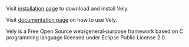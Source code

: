 Visit [installation page](https://vely.dev/pkg/) to download and install Vely. 

Visit [documentation page](https://vely.dev/documentation.html) on how to use Vely.

Vely is a Free Open Source web/general-purpose framework based on C programming language licensed under Eclipse Public License 2.0.

